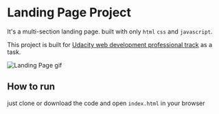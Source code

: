 # Landing Page Project
It's a multi-section landing page. built with only `html` `css` and `javascript`.

This project is built for [Udacity web development professional track](https://egfwd.com/web/) as a task.

![Landing Page gif](https://user-images.githubusercontent.com/32793798/91056079-cc0ffe00-e625-11ea-8846-bb1b43b6acbe.gif)

## How to run
just clone or download the code and open `index.html` in your browser